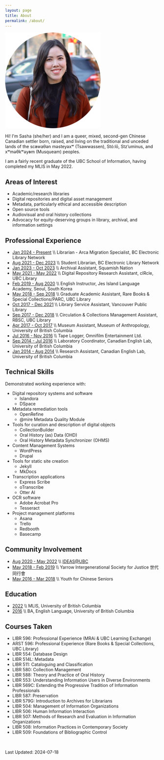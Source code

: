 ```yaml
---
layout: page
title: About
permalink: /about/
---
```


![](https://github.com/sashacsy/sashacsy.github.io/blob/master/files/SashaGaylie-modified.png?raw=true)

Hi! I'm Sasha (she/her) and I am a queer, mixed, second-gen Chinese Canadian settler born, raised, and living on the traditional and unceded lands of the sc̓əwaθən məsteyəxʷ (Tsawwassen), Stó:lō, Stz’uminus, and xʷməθkʷəy̓əm (Musqueam) peoples.

I am a fairly recent graduate of the UBC School of Information, having completed my MLIS in May 2022.

## Areas of Interest
* Academic/research libraries
* Digital repositories and digital asset management
* Metadata, particularly ethical and accessible description
* Open source tools
* Audiovisual and oral history collections
* Advocacy for equity-deserving groups in library, archival, and information settings

## Professional Experience
* [Jan 2024 - Present](#)  \\\ Librarian - Arca Migration Specialist, BC Electronic Library Network
* [Aug 2021 - Dec 2023](#)  \\\ Student Librarian, BC Electronic Library Network
* [Jan 2023 - Oct 2023](#) \\\ Archival Assistant, Squamish Nation
* [May 2021 - May 2022](#)  \\\ Digital Repository Research Assistant, cIRcle, UBC Library
* [Feb 2019 - Aug 2020](#) \\\ English Instructor, Jes Island Language Academy, Seoul, South Korea
* [May 2018 - Sep 2018](#) \\\ Graduate Academic Assistant, Rare Books & Special Collections/PARC, UBC Library
* [Oct 2017 - Dec 2021](#) \\\ Library Service Assistant, Vancouver Public Library
* [Sep 2017 - Dec 2018](#) \\\ Circulation & Collections Management Assistant, RBSC, UBC Library
* [Apr 2017 - Oct 2017](#) \\\ Museum Assistant, Museum of Anthropology, University of British Columbia
* [Jul 2016 - Nov 2016](#) \\\ Tape Logger, Omnifilm Entertainment Ltd.
* [Sep 2014 - Jul 2016](#) \\\ Laboratory Coordinator, Canadian English Lab, University of British Columbia
* [Jan 2014 - Aug 2014](#) \\\ Research Assistant, Canadian English Lab, University of British Columbia

## Technical Skills
Demonstrated working experience with:
* Digital repository systems and software
    * Islandora
    * DSpace
* Metadata remediation tools
    * OpenRefine
    * @mire Metadata Quality Module
* Tools for curation and description of digital objects
    * CollectionBuilder
    * Oral History (as) Data (OHD)
    * Oral History Metadata Synchronizer (OHMS)
* Content Management Systems
    * WordPress
    * Drupal
* Tools for static site creation
    * Jekyll
    * MkDocs
* Transcription applications
    * Express Scribe
    * oTranscribe
    * Otter AI
* OCR software
    * Adobe Acrobat Pro
    * Tesseract
* Project management platforms
    * Asana
    * Trello
    * Redbooth
    * Basecamp

## Community Involvement
* [Aug 2020 - May 2022](#)  \\\ <a href="https://ubcideas.wordpress.com/">IDEAS@UBC</a>
* [May 2018 - Feb 2019](#) \\\ Yarrow Intergenerational Society for Justice 世代同⾏會
* [May 2016 - Mar 2018](#) \\\ Youth for Chinese Seniors


## Education
* [2022](#) \\\ MLIS, University of British Columbia
* [2016](#) \\\ BA, English Language, University of British Columbia

## Courses Taken
* LIBR 596: Professional Experience (MRAi & UBC Learning Exchange)
* ARST 596: Professional Experience (Rare Books & Special Collections, UBC Library)
* LIBR 554: Database Design
* LIBR 514L: Metadata
* LIBR 511: Cataloguing and Classification
* LIBR 580: Collection Management
* LIBR 588: Theory and Practice of Oral History
* LIBR 553: Understanding Information Users in Diverse Environments
* LIBR 569C: Extending the Progressive Tradition of Information Professionals
* LIBR 587: Preservation
* LIBR 579G: Introduction to Archives for Librarians
* LIBR 504: Management of Information Organizations
* LIBR 506: Human Information Interaction
* LIBR 507: Methods of Research and Evaluation in Information Organizations
* LIBR 508: Information Practices in Contemporary Society
* LIBR 509: Foundations of Bibliographic Control


<br><br>
Last Updated: 2024-07-18

